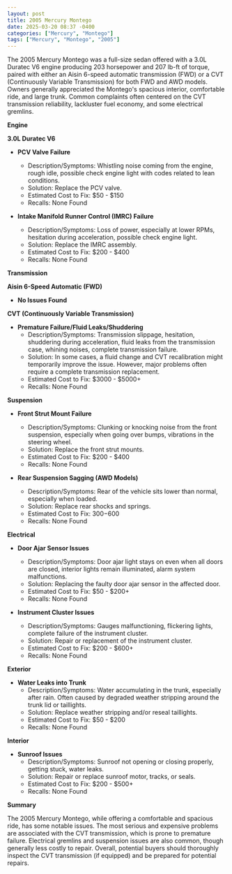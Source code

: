 ```yaml
---
layout: post
title: 2005 Mercury Montego
date: 2025-03-20 08:37 -0400
categories: ["Mercury", "Montego"]
tags: ["Mercury", "Montego", "2005"]
---
```

The 2005 Mercury Montego was a full-size sedan offered with a 3.0L Duratec V6 engine producing 203 horsepower and 207 lb-ft of torque, paired with either an Aisin 6-speed automatic transmission (FWD) or a CVT (Continuously Variable Transmission) for both FWD and AWD models. Owners generally appreciated the Montego's spacious interior, comfortable ride, and large trunk. Common complaints often centered on the CVT transmission reliability, lackluster fuel economy, and some electrical gremlins.

**Engine**

**3.0L Duratec V6**
* **PCV Valve Failure**
    * Description/Symptoms: Whistling noise coming from the engine, rough idle, possible check engine light with codes related to lean conditions.
    * Solution: Replace the PCV valve.
    * Estimated Cost to Fix: $50 - $150
    * Recalls: None Found

* **Intake Manifold Runner Control (IMRC) Failure**
    * Description/Symptoms: Loss of power, especially at lower RPMs, hesitation during acceleration, possible check engine light.
    * Solution: Replace the IMRC assembly.
    * Estimated Cost to Fix: $200 - $400
    * Recalls: None Found

**Transmission**

**Aisin 6-Speed Automatic (FWD)**
* **No Issues Found**

**CVT (Continuously Variable Transmission)**
* **Premature Failure/Fluid Leaks/Shuddering**
    * Description/Symptoms: Transmission slippage, hesitation, shuddering during acceleration, fluid leaks from the transmission case, whining noises, complete transmission failure.
    * Solution: In some cases, a fluid change and CVT recalibration might temporarily improve the issue. However, major problems often require a complete transmission replacement.
    * Estimated Cost to Fix: $3000 - $5000+
    * Recalls: None Found

**Suspension**

* **Front Strut Mount Failure**
    * Description/Symptoms: Clunking or knocking noise from the front suspension, especially when going over bumps, vibrations in the steering wheel.
    * Solution: Replace the front strut mounts.
    * Estimated Cost to Fix: $200 - $400
    * Recalls: None Found

* **Rear Suspension Sagging (AWD Models)**
    * Description/Symptoms: Rear of the vehicle sits lower than normal, especially when loaded.
    * Solution: Replace rear shocks and springs.
    * Estimated Cost to Fix: $300-$600
    * Recalls: None Found

**Electrical**

* **Door Ajar Sensor Issues**
    * Description/Symptoms: Door ajar light stays on even when all doors are closed, interior lights remain illuminated, alarm system malfunctions.
    * Solution: Replacing the faulty door ajar sensor in the affected door.
    * Estimated Cost to Fix: $50 - $200+
    * Recalls: None Found

* **Instrument Cluster Issues**
    * Description/Symptoms: Gauges malfunctioning, flickering lights, complete failure of the instrument cluster.
    * Solution: Repair or replacement of the instrument cluster.
    * Estimated Cost to Fix: $200 - $600+
    * Recalls: None Found

**Exterior**

* **Water Leaks into Trunk**
    * Description/Symptoms: Water accumulating in the trunk, especially after rain. Often caused by degraded weather stripping around the trunk lid or taillights.
    * Solution: Replace weather stripping and/or reseal taillights.
    * Estimated Cost to Fix: $50 - $200
    * Recalls: None Found

**Interior**

* **Sunroof Issues**
    * Description/Symptoms: Sunroof not opening or closing properly, getting stuck, water leaks.
    * Solution: Repair or replace sunroof motor, tracks, or seals.
    * Estimated Cost to Fix: $200 - $500+
    * Recalls: None Found

**Summary**

The 2005 Mercury Montego, while offering a comfortable and spacious ride, has some notable issues. The most serious and expensive problems are associated with the CVT transmission, which is prone to premature failure. Electrical gremlins and suspension issues are also common, though generally less costly to repair. Overall, potential buyers should thoroughly inspect the CVT transmission (if equipped) and be prepared for potential repairs.

